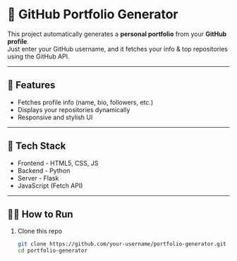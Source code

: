 # 💼 GitHub Portfolio Generator

This project automatically generates a **personal portfolio** from your **GitHub profile**.  
Just enter your GitHub username, and it fetches your info & top repositories using the GitHub API.  

---

## 🚀 Features
- Fetches profile info (name, bio, followers, etc.)
- Displays your repositories dynamically
- Responsive and stylish UI

---

## 🧠 Tech Stack
- Frontend - HTML5, CSS, JS
- Backend - Python
- Server - Flask
- JavaScript (Fetch API)

---

## 🏃‍♂️ How to Run
1. Clone this repo  
   ```bash
   git clone https://github.com/your-username/portfolio-generator.git
   cd portfolio-generator


## 
